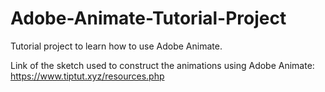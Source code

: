 # Adobe-Animate-Tutorial-Project
Tutorial project to learn how to use Adobe Animate.

Link of the sketch used to construct the animations using Adobe Animate: https://www.tiptut.xyz/resources.php
